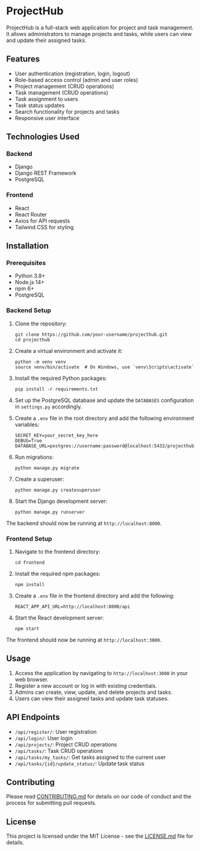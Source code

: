 # ProjectHub

ProjectHub is a full-stack web application for project and task management. It allows administrators to manage projects and tasks, while users can view and update their assigned tasks.

## Features

- User authentication (registration, login, logout)
- Role-based access control (admin and user roles)
- Project management (CRUD operations)
- Task management (CRUD operations)
- Task assignment to users
- Task status updates
- Search functionality for projects and tasks
- Responsive user interface

## Technologies Used

### Backend
- Django
- Django REST Framework
- PostgreSQL

### Frontend
- React
- React Router
- Axios for API requests
- Tailwind CSS for styling

## Installation

### Prerequisites
- Python 3.8+
- Node.js 14+
- npm 6+
- PostgreSQL

### Backend Setup

1. Clone the repository:
   ```
   git clone https://github.com/your-username/projecthub.git
   cd projecthub
   ```

2. Create a virtual environment and activate it:
   ```
   python -m venv venv
   source venv/bin/activate  # On Windows, use `venv\Scripts\activate`
   ```

3. Install the required Python packages:
   ```
   pip install -r requirements.txt
   ```

4. Set up the PostgreSQL database and update the `DATABASES` configuration in `settings.py` accordingly.

5. Create a `.env` file in the root directory and add the following environment variables:
   ```
   SECRET_KEY=your_secret_key_here
   DEBUG=True
   DATABASE_URL=postgres://username:password@localhost:5432/projecthub
   ```

6. Run migrations:
   ```
   python manage.py migrate
   ```

7. Create a superuser:
   ```
   python manage.py createsuperuser
   ```

8. Start the Django development server:
   ```
   python manage.py runserver
   ```

The backend should now be running at `http://localhost:8000`.

### Frontend Setup

1. Navigate to the frontend directory:
   ```
   cd frontend
   ```

2. Install the required npm packages:
   ```
   npm install
   ```

3. Create a `.env` file in the frontend directory and add the following:
   ```
   REACT_APP_API_URL=http://localhost:8000/api
   ```

4. Start the React development server:
   ```
   npm start
   ```

The frontend should now be running at `http://localhost:3000`.

## Usage

1. Access the application by navigating to `http://localhost:3000` in your web browser.
2. Register a new account or log in with existing credentials.
3. Admins can create, view, update, and delete projects and tasks.
4. Users can view their assigned tasks and update task statuses.

## API Endpoints

- `/api/register/`: User registration
- `/api/login/`: User login
- `/api/projects/`: Project CRUD operations
- `/api/tasks/`: Task CRUD operations
- `/api/tasks/my_tasks/`: Get tasks assigned to the current user
- `/api/tasks/{id}/update_status/`: Update task status

## Contributing

Please read [CONTRIBUTING.md](CONTRIBUTING.md) for details on our code of conduct and the process for submitting pull requests.

## License

This project is licensed under the MIT License - see the [LICENSE.md](LICENSE.md) file for details.
